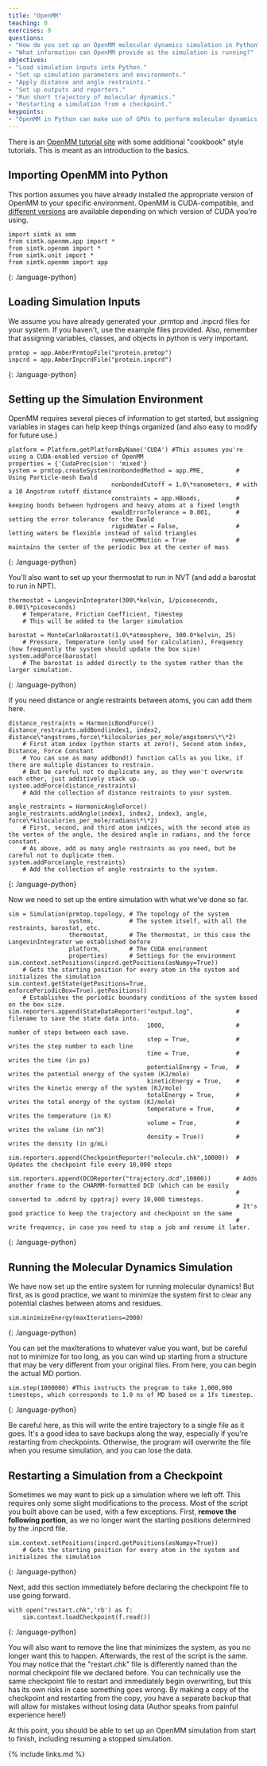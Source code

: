 ```yaml
---
title: "OpenMM"
teaching: 0
exercises: 0
questions:
- "How do you set up an OpenMM molecular dynamics simulation in Python?"
- "What information can OpenMM provide as the simulation is running?"
objectives:
- "Load simulation inputs into Python."
- "Set up simulation parameters and environments."
- "Apply distance and angle restraints."
- "Set up outputs and reporters."
- "Run short trajectory of molecular dynamics."
- "Restarting a simulation from a checkpoint."
keypoints:
- "OpenMM in Python can make use of GPUs to perform molecular dynamics simulations."
---
```


There is an
[OpenMM tutorial site](http://openmm.org/tutorials/index.html) with some additional "cookbook" style tutorials.
This is meant as an introduction to the basics.

## Importing OpenMM into Python

This portion assumes you have already installed the appropriate version of OpenMM to your specific environment.  OpenMM is CUDA-compatible, and [different versions](https://anaconda.org/omnia/openmm) are available depending on which version of CUDA you're using.

~~~
import simtk as omm
from simtk.openmm.app import *
from simtk.openmm import *
from simtk.unit import *
from simtk.openmm import app
~~~
{: .language-python}

## Loading Simulation Inputs

We assume you have already generated your .prmtop and .inpcrd files for your system.  If you haven't, use the example files provided.
Also, remember that assigning variables, classes, and objects in python is very important.

~~~
prmtop = app.AmberPrmtopFile("protein.prmtop")
inpcrd = app.AmberInpcrdFile("protein.inpcrd")
~~~
{: .language-python}


## Setting up the Simulation Environment

OpenMM requires several pieces of information to get started, but assigning variables in stages can help keep things organized (and also easy to modify for future use.)

~~~
platform = Platform.getPlatformByName('CUDA') #This assumes you're using a CUDA-enabled version of OpenMM
properties = {'CudaPrecision': 'mixed'}
system = prmtop.createSystem(nonbondedMethod = app.PME,         # Using Particle-mesh Ewald
                             nonbondedCutoff = 1.0\*nanometers, # with a 10 Angstrom cutoff distance
                             constraints = app.HBonds,          # keeping bonds between hydrogens and heavy atoms at a fixed length
                             ewaldErrorTolerance = 0.001,       # setting the error tolerance for the Ewald
                             rigidWater = False,                # letting waters be flexible instead of solid triangles
                             removeCMMotion = True              # maintains the center of the periodic box at the center of mass
~~~
{: .language-python}

You'll also want to set up your thermostat to run in NVT (and add a barostat to run in NPT).

~~~
thermostat = LangevinIntegrator(300\*kelvin, 1/picoseconds, 0.001\*picoseconds)
    # Temperature, Friction Coefficient, Timestep
    # This will be added to the larger simulation
    
barostat = MonteCarloBarostat(1.0\*atmosphere, 300.0*kelvin, 25)
    # Pressure, Temperature (only used for calculation), Frequency (how frequently the system should update the box size)
system.addForce(barostat)
    # The barostat is added directly to the system rather than the larger simulation.
~~~
{: .language-python}

If you need distance or angle restraints between atoms, you can add them here.

~~~
distance_restraints = HarmonicBondForce()
distance_restraints.addBond(index1, index2, distance\*angstroms,force\*kilocalories_per_mole/angstomrs\*\*2)
    # First atom index (python starts at zero!), Second atom index, Distance, Force Constant
    # You can use as many addBond() function calls as you like, if there are multiple distances to restrain.  
    # But be careful not to duplicate any, as they won't overwrite each other, just additively stack up.
system.addForce(distance_restraints)
    # Add the collection of distance restraints to your system.
    
angle_restraints = HarmonicAngleForce()
angle_restraints.addAngle(index1, index2, index3, angle, force\*kilocalories_per_mole/radians\*\*2)
    # First, second, and third atom indices, with the second atom as the vertex of the angle, the desired angle in radians, and the force constant.
    # As above, add as many angle restraints as you need, but be careful not to duplicate them.
system.addForce(angle_restraints)
    # Add the collection of angle restraints to the system.
~~~
{: .language-python}

Now we need to set up the entire simulation with what we've done so far.

~~~
sim = Simulation(prmtop.topology, # The topology of the system
                 system,          # The system itself, with all the restraints, barostat, etc.
                 thermostat,      # The thermostat, in this case the LangevinIntegrator we established before
                 platform,        # The CUDA environment
                 properties)      # Settings for the environment
sim.context.setPositions(inpcrd.getPositions(asNumpy=True))
    # Gets the starting position for every atom in the system and initializes the simulation
sim.context.getState(getPositions=True, enforcePeriodicBox=True).getPositions()
    # Establishes the periodic boundary conditions of the system based on the box size.
sim.reporters.append(StateDataReporter("output.log",            # filename to save the state data into.
                                       1000,                    # number of steps between each save.
                                       step = True,             # writes the step number to each line
                                       time = True,             # writes the time (in ps)
                                       potentialEnergy = True,  # writes the potential energy of the system (KJ/mole)
                                       kineticEnergy = True,    # writes the kinetic energy of the system (KJ/mole)
                                       totalEnergy = True,      # writes the total energy of the system (KJ/mole)
                                       temperature = True,      # writes the temperature (in K)
                                       volume = True,           # writes the volume (in nm^3)
                                       density = True))         # writes the density (in g/mL)
                                       
sim.reporters.append(CheckpointReporter("molecule.chk",10000))  # Updates the checkpoint file every 10,000 steps

sim.reporters.append(DCDReporter("trajectory.dcd",10000))       # Adds another frame to the CHARMM-formatted DCD (which can be easily 
                                                                # converted to .mdcrd by cpptraj) every 10,000 timesteps.
                                                                # It's good practice to keep the trajectory and checkpoint on the same
                                                                # write frequency, in case you need to stop a job and resume it later.
~~~
{: .language-python}

## Running the Molecular Dynamics Simulation

We have now set up the entire system for running molecular dynamics!  But first, as is good practice, we want to minimize the system first to clear any potential clashes between atoms and residues.

~~~
sim.minimizeEnergy(maxIterations=2000) 
~~~
{: .language-python}

You can set the maxIterations to whatever value you want, but be careful not to minimize for too long, as you can wind up starting from a structure that may be very different from your original files.
From here, you can begin the actual MD portion.

~~~
sim.step(1000000) #This instructs the program to take 1,000,000 timesteps, which corresponds to 1.0 ns of MD based on a 1fs timestep.
~~~
{: .language-python}

Be careful here, as this will write the entire trajectory to a single file as it goes.  It's a good idea to save backups along the way, especially if you're restarting from checkpoints.  Otherwise, the program will overwrite the file when you resume simulation, and you can lose the data.  

## Restarting a Simulation from a Checkpoint

Sometimes we may want to pick up a simulation where we left off.  This requires only some slight modifications to the process.  Most of the script you built above can be used, with a few exceptions.  First, **remove the following portion**, as we no longer want the starting positions determined by the .inpcrd file.

~~~
sim.context.setPositions(inpcrd.getPositions(asNumpy=True))
    # Gets the starting position for every atom in the system and initializes the simulation
~~~
{: .language-python}

Next, add this section immediately before declaring the checkpoint file to use going forward.

~~~
with open("restart.chk",'rb') as f:
    sim.context.loadCheckpoint(f.read())
~~~
{: .language-python}

You will also want to remove the line that minimizes the system, as you no longer want this to happen.  Afterwards, the rest of the script is the same.  You may notice that the "restart.chk" file is differently named than the normal checkpoint file we declared before.  You can technically use the same checkpoint file to restart and immediately begin overwriting, but this has its own risks in case something goes wrong.  By making a copy of the checkpoint and restarting from the copy, you have a separate backup that will allow for mistakes without losing data (Author speaks from painful experience here!)

At this point, you should be able to set up an OpenMM simulation from start to finish, including resuming a stopped simulation.

{% include links.md %}
